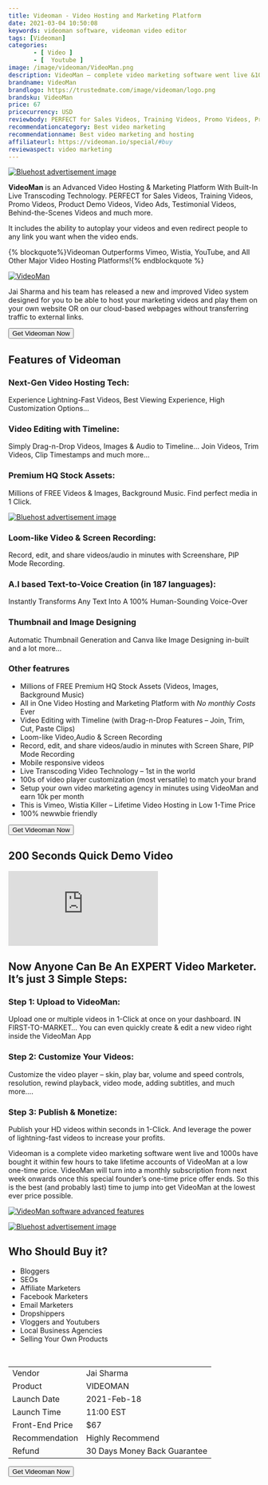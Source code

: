 ```yaml
---
title: Videoman - Video Hosting and Marketing Platform
date: 2021-03-04 10:50:08
keywords: videoman software, videoman video editor
tags: [Videoman]
categories: 
       - [ Video ]
       - [  Youtube ]
image: /image/videoman/VideoMan.png
description: VideoMan – complete video marketing software went live &1000s have bought it within few hours to take lifetime accounts of VideoMan at a low one-time price
brandname: VideoMan
brandlogo: https://trustedmate.com/image/videoman/logo.png
brandsku: VideoMan
price: 67
pricecurrency: USD
reviewbody: PERFECT for Sales Videos, Training Videos, Promo Videos, Product Demo Videos, Video Ads, Testimonial Videos, Behind-the-Scenes Videos and much more…
recommendationcategory: Best video marketing
recommendationname: Best video marketing and hosting
affiliateurl: https://videoman.io/special/#buy
reviewaspect: video marketing
---
```

<a href="https://www.bluehost.com/track/swathibangera/" target="_blank"> <img border="0" src="https://bluehost-cdn.com/media/partner/images/swathibangera/760x80/760x80BW.png" alt="Bluehost advertisement image"> </a>

<b>VideoMan</b> is an Advanced Video Hosting & Marketing Platform With Built-In Live Transcoding Technology. PERFECT for Sales Videos, Training Videos, Promo Videos, Product Demo Videos, Video Ads, Testimonial Videos, Behind-the-Scenes Videos and much more.

It includes the ability to autoplay your videos and even redirect people to any link you want when the video ends.

{% blockquote%}Videoman Outperforms Vimeo, Wistia, YouTube, and All Other Major Video Hosting Platforms!{% endblockquote %}

<a href="https://videoman.io/special/#buy"><img src="/image/videoman/VideoMan.png" alt="VideoMan" class="image-responsive" /></a>

Jai Sharma and his team has released a new and improved Video system designed for you to be able to host your marketing videos and play them on your own website OR on our cloud-based webpages without transferring traffic to external links.

<button class="link-button" onclick="location.href='https://videoman.io/special/#buy';" ><span>Get Videoman Now </span></button>

## Features of Videoman
### Next-Gen Video Hosting Tech: 
Experience Lightning-Fast Videos, Best Viewing Experience, High Customization Options…
### Video Editing with Timeline: 
Simply Drag-n-Drop Videos, Images & Audio to Timeline… Join Videos, Trim Videos, Clip Timestamps and much more…
### Premium HQ Stock Assets: 
Millions of FREE Videos & Images, Background Music. Find perfect media in 1 Click.

<a href="https://www.bluehost.com/track/swathibangera/" target="_blank"> <img border="0" src="https://bluehost-cdn.com/media/partner/images/swathibangera/468x60/468x60BW.png" alt="Bluehost advertisement image"> </a>

### Loom-like Video & Screen Recording: 
Record, edit, and share videos/audio in minutes with Screenshare, PIP Mode Recording.
### A.I based Text-to-Voice Creation (in 187 languages): 
Instantly Transforms Any Text Into A 100% Human-Sounding Voice-Over
### Thumbnail and Image Designing
Automatic Thumbnail Generation and Canva like Image Designing in-built and a lot more…

### Other featrures
- Millions of FREE Premium HQ Stock Assets (Videos, Images, Background Music)
- All in One Video Hosting and Marketing Platform with *No monthly Costs* Ever
- Video Editing with Timeline (with Drag-n-Drop Features – Join, Trim, Cut, Paste Clips)
- Loom-like Video,Audio & Screen Recording
- Record, edit, and share videos/audio in minutes with Screen Share, PIP Mode Recording
- Mobile responsive videos
- Live Transcoding Video Technology – 1st in the world
- 100s of video player customization (most versatile) to match your brand
- Setup your own video marketing agency in minutes using VideoMan and earn 10k per month
- This is Vimeo, Wistia Killer – Lifetime Video Hosting in Low 1-Time Price
- 100% newwbie friendly

<button class="link-button" onclick="location.href='https://videoman.io/special/#buy';" ><span>Get Videoman Now </span></button>

## 200 Seconds Quick Demo Video

<!-- <video width="800" height="500" controls>
  <source src="https://videoman.b-cdn.net/20210131184732200SecDemoVideoVideoMan_720p.mp4" type="video/mp4">
</video> -->
<!-- {% youtube wjh1azw8hIE %} -->
<div class="youtube-container">
<iframe class="responsive-iframe" src="https://www.youtube.com/embed/wjh1azw8hIE" title="YouTube video player" frameborder="0" allow="accelerometer; autoplay; clipboard-write; encrypted-media; gyroscope; picture-in-picture" allowfullscreen></iframe>
</div>




## Now Anyone Can Be An EXPERT Video Marketer. It’s just 3 Simple Steps:

### Step 1: Upload to VideoMan: 
Upload one or multiple videos in 1-Click at once on your dashboard. IN FIRST-TO-MARKET… You can even quickly create & edit a new video right inside the VideoMan App
### Step 2: Customize Your Videos: 
Customize the video player – skin, play bar, volume and speed controls, resolution, rewind playback, video mode, adding subtitles, and much more….
### Step 3: Publish & Monetize:
Publish your HD videos within seconds in 1-Click. And leverage the power of lightning-fast videos to increase your profits.

Videoman is a complete video marketing software went live and 1000s have bought it within few hours to take lifetime accounts of VideoMan at a low one-time price. VideoMan will turn into a monthly subscription from next week onwards once this special founder’s one-time price offer ends. So this is the best (and probably last) time to jump into get VideoMan at the lowest ever price possible.

<a href="https://videoman.io/special/#buy"><img src="/image/videoman/plus.PNG" alt="VideoMan software advanced features" class="image-responsive" /></a>

<a href="https://www.bluehost.com/track/swathibangera/" target="_blank"> <img border="0" src="https://bluehost-cdn.com/media/partner/images/swathibangera/620x203/620x203BW.png" alt="Bluehost advertisement image"> </a>

## Who Should Buy it?
- Bloggers
- SEOs
- Affiliate Marketers
- Facebook Marketers
- Email Marketers
- Dropshippers
- Vloggers and Youtubers
- Local Business Agencies
- Selling Your Own Products

<br />

| | |
|-|-|
| Vendor |	Jai Sharma |
| Product |	VIDEOMAN |
| Launch Date |	2021-Feb-18 |
| Launch Time |	11:00 EST |
| Front-End Price |	$67 |
| Recommendation |	Highly Recommend |
| Refund |	30 Days Money Back Guarantee |

<button class="link-button" onclick="location.href='https://videoman.io/special/#buy';" ><span>Get Videoman Now </span></button>